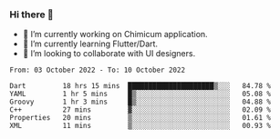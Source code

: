 ### Hi there 👋

<!--
**devcat37/devcat37** is a ✨ _special_ ✨ repository because its `README.md` (this file) appears on your GitHub profile.-->


- 🔭 I’m currently working on Chimicum application.
- 🌱 I’m currently learning Flutter/Dart.
- 👯 I’m looking to collaborate with UI designers.
<!-- - 🤔 I’m looking for help with ... -->

<!--START_SECTION:waka-->

```text
From: 03 October 2022 - To: 10 October 2022

Dart         18 hrs 15 mins  █████████████████████▒░░░   84.78 %
YAML         1 hr 5 mins     █▒░░░░░░░░░░░░░░░░░░░░░░░   05.08 %
Groovy       1 hr 3 mins     █▒░░░░░░░░░░░░░░░░░░░░░░░   04.88 %
C++          27 mins         ▓░░░░░░░░░░░░░░░░░░░░░░░░   02.09 %
Properties   20 mins         ▒░░░░░░░░░░░░░░░░░░░░░░░░   01.61 %
XML          11 mins         ▒░░░░░░░░░░░░░░░░░░░░░░░░   00.93 %
```

<!--END_SECTION:waka-->
